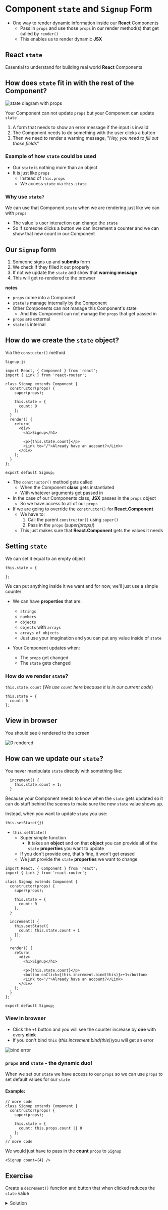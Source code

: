 # Component `state` and `Signup` Form
* One way to render dynamic information inside our **React** Components 
    - Pass in `props` and use those `props` in our render method(s) that get called by `render()`
    - This enables us to render dynamic **JSX**

## React `state`
Essential to understand for building real world **React** Components

## How does `state` fit in with the rest of the Component?

![state diagram with props](https://i.imgur.com/E89ZOG7.png)

Your Component can not update `props` but your Component can update `state`

1. A form that needs to show an error message if the input is invalid
2. The Component needs to do something with the user clicks a button
3. Then we need to render a warning message, "_Hey, you need to fill out those fields_"

### Example of how `state` could be used
* Our `state` is nothing more than an object
* It is just like `props`
    - Instead of `this.props` 
    - We access `state` via `this.state`

### Why use `state?`
We can use that Component `state` when we are rendering just like we can with `props`

* The value is user interaction can change the `state`
* So if someone clicks a button we can increment a counter and we can show that new count in our Component

## Our `Signup` form
1. Someone signs up and **submits** form
2. We check if they filled it out properly
3. If not we update the `state` and show that **warning message**
4. This will get re-rendered to the browser

**notes**

* `props` come into a Component
* `state` is manage internally by the Component
* Other Components can not manage this Component's state
    - And this Component can not manage the `props` that get passed in
* `props` are external
* `state` is internal

## How do we create the `state` object?
Via the `constuctor()` method

`Signup.js`

```
import React, { Component } from 'react';
import { Link } from 'react-router';

class Signup extends Component {
  constructor(props) {
    super(props);

    this.state = {
      count: 0
    };
  }
  render() {
    return(
      <div>
        <h1>Signup</h1>

        <p>{this.state.count}</p>
        <Link to="/">Already have an account?</Link>
      </div>
    );
  }
};

export default Signup;
```

* The `constructor()` method gets called 
    - When the Component **class** gets instantiated
    - With whatever arguments get passed in
* In the case of our Components class, **JSX** passes in the `props` object
    - So we have access to all of our `props`
* If we are going to override the `constructor()` for **React.Component**
    - We have to:
        1. Call the parent `constructor()` using `super()`
        2. Pass in the `props` (_super(props)_)
    - This just makes sure that **React.Component** gets the values it needs

## Setting `state`
We can set it equal to an empty object

```
this.state = {
      
};
```

We can put anything inside it we want and for now, we'll just use a simple counter

* We can have **properties** that are:
    - `strings`
    - `numbers`
    - `objects`
    - `objects` with `arrays`
    - `arrays of objects`
    - Just use your imagination and you can put any value inside of `state`
    
* Your Component updates when:
    - The `props` get changed
    - The `state` gets changed

### How do we render `state`?
`this.state.count` (_We use `count` here because it is in our current code_)

```
this.state = {
  count: 0
};
```

## View in browser
You should see `0` rendered to the screen

![0 rendered](https://i.imgur.com/l8mUYad.png)

## How can we update our `state`?
You never manipulate `state` directly with something like:

```
  increment() {
    this.state.count = 1;
  }
```

Because your Component needs to know when the `state` gets updated so it can do stuff behind the scenes to make sure the new `state` value shows up.

Instead, when you want to update `state` you use:

`this.setState({})`

* `this.setState()`
    - Super simple function
      + It takes an **object** and on that **object** you can provide all of the `state` **properties** you want to update
    - If you don't provide one, that's fine, it won't get erased
    - We just provide the `state` **properties** we want to change

```
import React, { Component } from 'react';
import { Link } from 'react-router';

class Signup extends Component {
  constructor(props) {
    super(props);

    this.state = {
      count: 0
    };
  }

  increment() {
    this.setState({
      count: this.state.count + 1
    });
  }
  
  render() {
    return(
      <div>
        <h1>Signup</h1>

        <p>{this.state.count}</p>
        <button onClick={this.increment.bind(this)}>+1</button>
        <Link to="/">Already have an account?</Link>
      </div>
    );
  }
};

export default Signup;
```

### View in browser
* Click the `+1` button and you will see the counter increase by **one** with every **click**
* If you don't bind `this` (_this.increment.bind(this)_)you will get an error

![bind error](https://i.imgur.com/ukW9QGn.png)

### `props` and `state` - the dynamic duo!
When we set our `state` we have access to our `props` so we can use `props` to set default values for our `state`

#### Example:

```
// more code
class Signup extends Component {
  constructor(props) {
    super(props);

    this.state = {
      count: this.props.count || 0
    };
  }
// more code 
```

We would just have to pass in the **count** `props` to `Signup`

`<Signup count={4} />`

## Exercise
Create a `decrement()` function and button that when clicked reduces the `state` value

<details>
  <summary>Solution</summary>
```
import React, { Component } from 'react';
import { Link } from 'react-router';

class Signup extends Component {
  constructor(props) {
    super(props);

    this.state = {
      count: 0
    };
  }

  increment() {
    this.setState({
      count: this.state.count + 1
    });
  }

  decrement() {
    this.setState({
      count: this.state.count - 1
    });
  }

  render() {
    return(
      <div>
        <h1>Signup</h1>

        <p>{this.state.count}</p>
        <button onClick={this.increment.bind(this)}>+1</button>
        <button onClick={this.decrement.bind(this)}>-1</button>
        <Link to="/">Already have an account?</Link>
      </div>
    );
  }
};

export default Signup;
```

### inline functions are another option
You could also use an inline event handler (_They both work the same_)

```
<button onClick={this.increment.bind(this)}>+1</button>
<button onClick={() => {
 this.setState({ count: this.state.count - 1})
}}>-1</button>
```
</details>

* Remove the `increment()` and `decrement()` methods as we don't need them inside our app

## Create our form
* We want to have a form that had email and password inputs and a button
* When the user submits the form it will generate an error if either are empty

* It will keep track of error message inside `state`
* The default error should just be an empty string
* If there are no errors we don't want to show anything at all

```
import React, { Component } from 'react';
import { Link } from 'react-router';

class Signup extends Component {
  constructor(props) {
    super(props);

    this.state = {
      error: ''
    };
  }

  onSubmit(e) {
    e.preventDefault();

    this.setState({
      error: 'Oops. You broke something.'
    });
  }

  render() {
    return(
      <div>
        <h1>Signup</h1>
        {this.state.error ? <p>{this.state.error}</p> : undefined}
        <form onSubmit={this.onSubmit.bind(this)}>
          <input type="email" name="email" placeholder="Email" />
          <input type="password" name="password" placeholder="Password"/>
          <button type="submit">Create Account</button>
        </form>
        <Link to="/">Already have an account?</Link>
      </div>
    );
  }
};

export default Signup;
```

* `undefined` returned from JSX results in nothing showing up
* We use a **ternary operator** to check for errors and not to render extra unneeded `<p>` which would mess up layout if we were rendering them with no content inside them
* We pass `e` with could be spelled `evt` or `event`. You will see it spelled like any of these
* We `preventDefault()` to make sure we don't get the default page refresh when submitting a form

## Output
Submit the form and you'll see

![broke](https://i.imgur.com/c53Aa1b.png)

## Next
Connect our form with the **Meteor API** creating real user accounts
